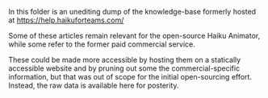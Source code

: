 In this folder is an unediting dump of the knowledge-base formerly hosted at https://help.haikuforteams.com/

Some of these articles remain relevant for the open-source Haiku Animator, while some refer to the former paid commercial service.

These could be made more accessible by hosting them on a statically accessible website and by pruning out some the commercial-specific information, but that was out of scope for the initial open-sourcing effort.  Instead, the raw data is available here for posterity.
